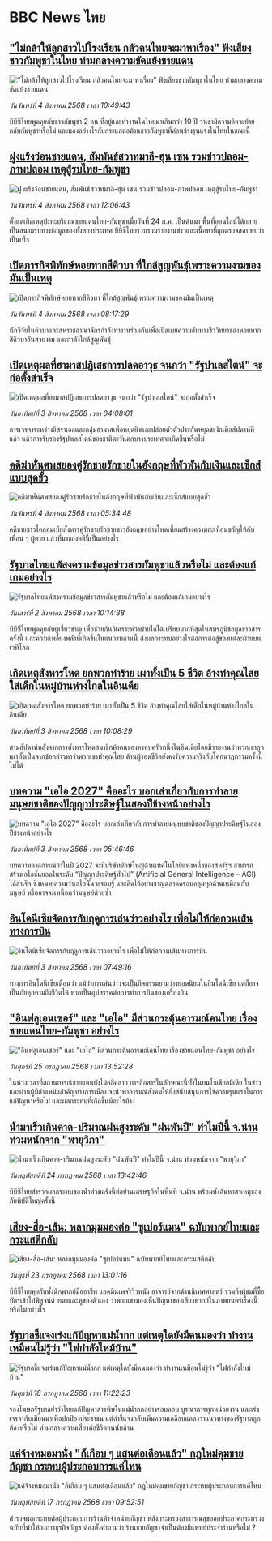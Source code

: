 # BBC News ไทย## ["ไม่กล้าให้ลูกสาวไปโรงเรียน กลัวคนไทยจะมาหาเรื่อง" ฟังเสียงชาวกัมพูชาในไทย ท่ามกลางความขัดแย้งชายแดน](https://www.bbc.com/thai/articles/c0ql09z8zkvo?at_medium=RSS&at_campaign=rss?at_campaign=githubrss)!["ไม่กล้าให้ลูกสาวไปโรงเรียน กลัวคนไทยจะมาหาเรื่อง" ฟังเสียงชาวกัมพูชาในไทย ท่ามกลางความขัดแย้งชายแดน](https://ichef.bbci.co.uk/ace/ws/240/cpsprodpb/2f9d/live/de5e9ec0-6e99-11f0-af20-030418be2ca5.jpg)_วันจันทร์ที่ 4 สิงหาคม 2568 เวลา 10:49:43_บีบีซีไทยพูดคุยกับชาวกัมพูชา 2 คน ที่อยู่และทำงานในไทยมาเกินกว่า 10 ปี ว่าเขามีความคิดจะย้ายกลับกัมพูชาหรือไม่ และมองอย่างไรกับกระแสต่อต้านชาวกัมพูชาที่ค่อนข้างรุนแรงในไทยในขณะนี้## [ฝูงแร้งว่อนชายแดน, สัมพันธ์สวาทมาลี-ฮุน เซน รวมข่าวปลอม-ภาพปลอม เหตุสู้รบไทย-กัมพูชา](https://www.bbc.com/thai/articles/cr5r2ed7pqjo?at_medium=RSS&at_campaign=rss?at_campaign=githubrss)![ฝูงแร้งว่อนชายแดน, สัมพันธ์สวาทมาลี-ฮุน เซน รวมข่าวปลอม-ภาพปลอม เหตุสู้รบไทย-กัมพูชา](https://ichef.bbci.co.uk/ace/ws/240/cpsprodpb/98a1/live/41a45d50-7118-11f0-8dbd-f3d32ebd3327.png)_วันจันทร์ที่ 4 สิงหาคม 2568 เวลา 12:06:43_ตั้งแต่เกิดเหตุปะทะบริเวณชายแดนไทย-กัมพูชาเมื่อวันที่ 24 ก.ค. เป็นต้นมา พื้นที่ออนไลน์ได้กลายเป็นสนามรบทางข้อมูลของทั้งสองประเทศ บีบีซีไทยรวบรวมรายงานข่าวและเนื้อหาที่ถูกตรวจสอบพบว่าเป็นเท็จ## [เปิดภารกิจพิทักษ์หอยทากสีคิวบา ที่ใกล้สูญพันธุ์เพราะความงามของมันเป็นเหตุ](https://www.bbc.com/thai/articles/cn5e2k6zdgdo?at_medium=RSS&at_campaign=rss?at_campaign=githubrss)![เปิดภารกิจพิทักษ์หอยทากสีคิวบา ที่ใกล้สูญพันธุ์เพราะความงามของมันเป็นเหตุ](https://ichef.bbci.co.uk/ace/ws/240/cpsprodpb/3d67/live/8dec6500-6ed3-11f0-ad0c-035b9044855d.jpg)_วันจันทร์ที่ 4 สิงหาคม 2568 เวลา 08:17:29_นักวิจัยในคิวบาและสหราชอาณาจักรกำลังทำงานร่วมกันเพื่อเปิดเผยความลับทางชีววิทยาของหอยทากสีคิวบาอันสวยงาม และกำลังใกล้สูญพันธุ์## [เปิดเหตุผลที่ฮามาสปฏิเสธการปลดอาวุธ จนกว่า "รัฐปาเลสไตน์" จะก่อตั้งสำเร็จ](https://www.bbc.com/thai/articles/c98ly234prjo?at_medium=RSS&at_campaign=rss?at_campaign=githubrss)![เปิดเหตุผลที่ฮามาสปฏิเสธการปลดอาวุธ จนกว่า "รัฐปาเลสไตน์" จะก่อตั้งสำเร็จ](https://ichef.bbci.co.uk/ace/ws/240/cpsprodpb/bccd/live/da2d7ce0-6fc5-11f0-8ffe-3df81ff67cb1.png)_วันอาทิตย์ที่ 3 สิงหาคม 2568 เวลา 04:08:01_การเจรจาระหว่างอิสราเอลและกลุ่มฮามาสเพื่อหยุดยิงและปล่อยตัวตัวประกันหยุดชะงักเมื่อสัปดาห์ที่แล้ว แล้วการรับรองรัฐปาเลสไตน์ของชาติตะวันตกบางประเทศจะเกิดขึ้นหรือไม่## [คดีฆ่าหั่นศพสยองคู่รักชายรักชายในอังกฤษที่พัวพันกับเงินและเซ็กส์แบบสุดขั้ว](https://www.bbc.com/thai/articles/ckgyz7wg4l5o?at_medium=RSS&at_campaign=rss?at_campaign=githubrss)![คดีฆ่าหั่นศพสยองคู่รักชายรักชายในอังกฤษที่พัวพันกับเงินและเซ็กส์แบบสุดขั้ว](https://ichef.bbci.co.uk/ace/ws/240/cpsprodpb/8357/live/18b28720-6234-11f0-b903-f515e3045d80.jpg)_วันจันทร์ที่ 4 สิงหาคม 2568 เวลา 05:34:48_คดีชายชาวโคลอมเบียสังหารคู่รักชายรักชายชาวอังกฤษอย่างโหดเหี้ยมสร้างความสะเทือนขวัญให้กับเพื่อน ๆ ผู้ตาย แล้วที่มาของคดีนี้เป็นอย่างไร## [รัฐบาลไทยแพ้สงครามข้อมูลข่าวสารกัมพูชาแล้วหรือไม่ และต้องแก้เกมอย่างไร](https://www.bbc.com/thai/articles/cvgn9vln435o?at_medium=RSS&at_campaign=rss?at_campaign=githubrss)![รัฐบาลไทยแพ้สงครามข้อมูลข่าวสารกัมพูชาแล้วหรือไม่ และต้องแก้เกมอย่างไร](https://ichef.bbci.co.uk/ace/ws/240/cpsprodpb/5bec/live/4c94aa70-6f7a-11f0-af20-030418be2ca5.jpg)_วันเสาร์ที่ 2 สิงหาคม 2568 เวลา 10:14:38_บีบีซีไทยพูดคุยกับผู้เชี่ยวชาญ เพื่อช่วยกันวิเคราะห์ว่าฝ่ายใดได้เปรียบมากที่สุดในสมรภูมิข้อมูลข่าวสารครั้งนี้ และความเพลี่ยงพล้ำที่เกิดขึ้นในแนวรบด้านนี้ ส่งผลกระทบอย่างไรต่อการต่อสู้ของแต่ละฝ่ายบนเวทีโลก## [เกิดเหตุสังหารโหด ยกพวกทำร้าย เผาทั้งเป็น 5 ชีวิต อ้างทำคุณไสยใส่เด็กในหมู่บ้านห่างไกลในอินเดีย](https://www.bbc.com/thai/articles/c04rnkr920eo?at_medium=RSS&at_campaign=rss?at_campaign=githubrss)![เกิดเหตุสังหารโหด ยกพวกทำร้าย เผาทั้งเป็น 5 ชีวิต อ้างทำคุณไสยใส่เด็กในหมู่บ้านห่างไกลในอินเดีย](https://ichef.bbci.co.uk/ace/ws/240/cpsprodpb/2967/live/316c98d0-690c-11f0-89ea-4d6f9851f623.png)_วันอาทิตย์ที่ 3 สิงหาคม 2568 เวลา 10:08:29_สามสัปดาห์หลังจากการสังหารโหดสมาชิกห้าคนของครอบครัวหนึ่งในอินเดียโดยมีรายงานว่าพวกเขาถูกเผาทั้งเป็นจากข้อกล่าวหาว่าพวกเขาทำคุณไสย ด้านผู้รอดชีวิตยังคงรับความจริงกับโศกนาฏกรรมครั้งนี้ไม่ได้## [บทความ "เอไอ 2027" คืออะไร บอกเล่าเกี่ยวกับการทำลายมนุษยชาติของปัญญาประดิษฐ์ในสองปีข้างหน้าอย่างไร](https://www.bbc.com/thai/articles/c9vdm2p7lv3o?at_medium=RSS&at_campaign=rss?at_campaign=githubrss)![บทความ "เอไอ 2027" คืออะไร บอกเล่าเกี่ยวกับการทำลายมนุษยชาติของปัญญาประดิษฐ์ในสองปีข้างหน้าอย่างไร](https://ichef.bbci.co.uk/ace/ws/240/cpsprodpb/276a/live/c1edb390-6e38-11f0-8dbd-f3d32ebd3327.png)_วันอาทิตย์ที่ 3 สิงหาคม 2568 เวลา 05:46:46_บทความคาดการณ์ว่าในปี 2027 จะมีบริษัทยักษ์ใหญ่ด้านเทคโนโลยีแห่งหนึ่งของสหรัฐฯ สามารถสร้างเอไอชั้นยอดในระดับ “ปัญญาประดิษฐ์ทั่วไป” (Artificial General Intelligence – AGI) ได้สำเร็จ ซึ่งหมายความว่าเอไอนั้นจะรอบรู้ และคิดได้อย่างชาญฉลาดครอบคลุมทุกด้านเหมือนกับมนุษย์ หรืออาจจะเหนือกว่ามนุษย์ด้วยซ้ำ## [อินโดนีเซียจัดการกับฤดูการเล่นว่าวอย่างไร เพื่อไม่ให้ก่อกวนเส้นทางการบิน](https://www.bbc.com/thai/articles/c754zyq43yro?at_medium=RSS&at_campaign=rss?at_campaign=githubrss)![อินโดนีเซียจัดการกับฤดูการเล่นว่าวอย่างไร เพื่อไม่ให้ก่อกวนเส้นทางการบิน](https://ichef.bbci.co.uk/ace/ws/240/cpsprodpb/5fb0/live/88ccf000-6e95-11f0-8dbd-f3d32ebd3327.jpg)_วันอาทิตย์ที่ 3 สิงหาคม 2568 เวลา 07:49:16_ทางการอินโดนีเซียเตือนว่า แม้ว่าการเล่นว่าวจะเป็นกิจกรรมยามว่างยอดนิยมในอินโดนีเซีย แต่ก็อาจเป็นภัยคุกคามถึงชีวิตได้ หากเป็นอุปสรรคต่อการทำการบินของเครื่องบิน## ["อินฟลูเอนเซอร์" และ "เอไอ" มีส่วนกระตุ้นอารมณ์คนไทย เรื่องชายแดนไทย-กัมพูชา อย่างไร](https://www.bbc.com/thai/articles/cj0m0d7gm88o?at_medium=RSS&at_campaign=rss?at_campaign=githubrss)!["อินฟลูเอนเซอร์" และ "เอไอ" มีส่วนกระตุ้นอารมณ์คนไทย เรื่องชายแดนไทย-กัมพูชา อย่างไร](https://ichef.bbci.co.uk/ace/ws/240/cpsprodpb/f22e/live/76f14110-695e-11f0-89ea-4d6f9851f623.jpg)_วันศุกร์ที่ 25 กรกฎาคม 2568 เวลา 13:52:28_ในห้วงเวลาที่สถานการณ์ชายแดนยังไม่คลี่คลาย การสื่อสารในลักษณะนี้ทั้งในบนโซเชียลมีเดีย ในข่าว และผ่านผู้มีตำแหน่งสำคัญทางการเมือง จะนำพาอารมณ์สังคมให้ยิ่งสนับสนุนการใช้ความรุนแรงในการแก้ปัญหาหรือไม่ และผลกระทบที่เกิดขึ้นมีอะไรบ้าง## [น้ำมาเร็วเกินคาด-ปริมาณฝนสูงระดับ "ฝนพันปี" ทำไมปีนี้ จ.น่าน ท่วมหนักจาก "พายุวิภา"](https://www.bbc.com/thai/articles/c3ene8x44yno?at_medium=RSS&at_campaign=rss?at_campaign=githubrss)![น้ำมาเร็วเกินคาด-ปริมาณฝนสูงระดับ "ฝนพันปี" ทำไมปีนี้ จ.น่าน ท่วมหนักจาก "พายุวิภา"](https://ichef.bbci.co.uk/ace/ws/240/cpsprodpb/6acf/live/6eba5ce0-68b2-11f0-af20-030418be2ca5.jpg)_วันพฤหัสบดีที่ 24 กรกฎาคม 2568 เวลา 13:42:46_บีบีซีไทยสำรวจผลกระทบของน้ำท่วมครั้งนี้ต่อย่านเศรษฐกิจในพื้นที่ จ.น่าน พร้อมทั้งค้นหาสาเหตุของภัยพิบัติใหญ่ครั้งนี้## [เสียง-สื่อ-เส้น: หลากมุมมองต่อ "ซูเปอร์แมน" ฉบับพากย์ไทยและกระแสตีกลับ](https://www.bbc.com/thai/articles/cvgnj92pnlxo?at_medium=RSS&at_campaign=rss?at_campaign=githubrss)![เสียง-สื่อ-เส้น: หลากมุมมองต่อ "ซูเปอร์แมน" ฉบับพากย์ไทยและกระแสตีกลับ](https://ichef.bbci.co.uk/ace/ws/240/cpsprodpb/bb38/live/df77d270-663f-11f0-89ea-4d6f9851f623.jpg)_วันพุธที่ 23 กรกฎาคม 2568 เวลา 13:01:16_บีบีซีไทยคุยกับทั้งนักพากย์มืออาชีพ แอดมินเพจรีวิวหนัง อาจารย์จากด้านนิเทศศาสตร์ รวมถึงผู้ชมที่ซื้อบัตรเข้าไปพิสูจน์ด้วยตาและหูของตัวเอง ว่าพวกเขามองเห็นปัญหาของเสียงพากย์ในภาพยนตร์เรื่องนี้หรือไม่อย่างไร## [รัฐบาลชี้แจงเร่งแก้ปัญหาแม่น้ำกก แต่เหตุใดยังมีคนมองว่า ทำงานเหมือนไม่รู้ว่า "ไฟกำลังไหม้บ้าน"](https://www.bbc.com/thai/articles/cd6g9wp43w9o?at_medium=RSS&at_campaign=rss?at_campaign=githubrss)![รัฐบาลชี้แจงเร่งแก้ปัญหาแม่น้ำกก แต่เหตุใดยังมีคนมองว่า ทำงานเหมือนไม่รู้ว่า "ไฟกำลังไหม้บ้าน"](https://ichef.bbci.co.uk/ace/ws/240/cpsprodpb/f1f1/live/1b6aa550-63c0-11f0-af20-030418be2ca5.jpg)_วันศุกร์ที่ 18 กรกฎาคม 2568 เวลา 11:22:23_รองโฆษกรัฐบาลย้ำว่าไทยแก้ปัญหาสารพิษในแม่น้ำกกอย่างรอบคอบ บูรณาการทุกหน่วยงาน และเร่งเจรจากับเมียนมาเพื่อปกป้องประชาชน แต่คำชี้แจงกลับเพิ่มความเคลือบแคลงว่าแนวทางของรัฐบาลถูกต้องหรือไม่ ท่ามกลางความเสี่ยงต่อชีวิตคนนับล้าน## [แค่จ้างหมอมานั่ง "ก็เกือบ ๆ แสนต่อเดือนแล้ว" กฎใหม่คุมขายกัญชา กระทบผู้ประกอบการแค่ไหน](https://www.bbc.com/thai/articles/cy0w644x4ego?at_medium=RSS&at_campaign=rss?at_campaign=githubrss)![แค่จ้างหมอมานั่ง "ก็เกือบ ๆ แสนต่อเดือนแล้ว" กฎใหม่คุมขายกัญชา กระทบผู้ประกอบการแค่ไหน](https://ichef.bbci.co.uk/ace/ws/240/cpsprodpb/92fa/live/14fb3c50-62b4-11f0-83d2-4f671b8c1523.jpg)_วันพฤหัสบดีที่ 17 กรกฎาคม 2568 เวลา 09:52:51_สำรวจผลกระทบต่อผู้ประกอบการร้านค้าจำหน่ายกัญชา หลังกระทรวงสาธารณสุขออกประกาศกระทรวงฉบับที่ทำให้วงการธุรกิจกัญชาต้องตั้งคำถามว่า ร้านขายกัญชาจำเป็นต้องมีแพทย์ประจำร้านหรือไม่ ?